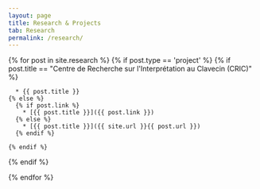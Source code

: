 ```yaml
---
layout: page
title: Research & Projects
tab: Research
permalink: /research/
---
```


{% for post in site.research %}
  {% if post.type == 'project' %}
    {% if post.title == "Centre de Recherche sur l'Interprétation au Clavecin (CRIC)" %}

      * {{ post.title }}
    {% else %}
      {% if post.link %}
        * [{{ post.title }}]({{ post.link }})
      {% else %}
        * [{{ post.title }}]({{ site.url }}{{ post.url }})
      {% endif %}

    {% endif %}
  {% endif %}

{% endfor %}
